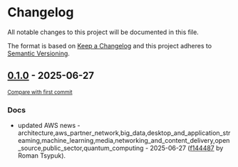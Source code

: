 # Changelog

All notable changes to this project will be documented in this file.

The format is based on [Keep a Changelog](http://keepachangelog.com/en/1.0.0/)
and this project adheres to [Semantic Versioning](http://semver.org/spec/v2.0.0.html).

<!-- insertion marker -->
## [0.1.0](https://github.com/tsypuk/aws-news/releases/tag/ver-2025-06-270.1.0) - 2025-06-27

<small>[Compare with first commit](https://github.com/tsypuk/aws-news/compare/b495945cb939514036c6841fe03cc887d8ec3d91...ver-2025-06-27)</small>

### Docs

- updated AWS news - architecture,aws_partner_network,big_data,desktop_and_application_streaming,machine_learning,media,networking_and_content_delivery,open_source,public_sector,quantum_computing - 2025-06-27 ([f144487](https://github.com/tsypuk/aws-news/commit/f144487e6a44cf459a63709583f368675f4e1a89) by Roman Tsypuk).

